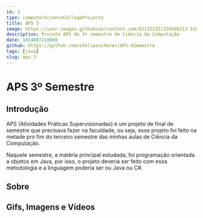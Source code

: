 ```yaml
---
id: 3
type: computerScienceCollegeProjects
title: APS 3
image: https://user-images.githubusercontent.com/62115215/224490213-510a305d-fb3d-4081-b0af-347526ca54aa.png
description: Projeto APS do 3º semestre de Ciência da Computação
date: 1654007218000
github: https://github.com/ofelipescherer/APS-4Semestre
tags: [java]
slug: aps-3
---
```


# APS 3º Semestre

## Introdução

APS (Atividades Práticas Supervisionadas) é um projeto de final de semestre que precisava fazer na faculdade, ou seja, esse projeto foi feito na metade pro fim do terceiro semestre das minhas aulas de Ciência da Computação.

Naquele semestre, a matéria principal estudada, foi programação orientada a objetos em Java, por isso, o projeto deveria ser feito com essa metodologia e a linguagem poderia ser ou Java ou C#.

## Sobre

## Gifs, Imagens e Vídeos
